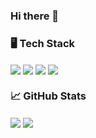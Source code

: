 ### Hi there 👋

### &#128421; Tech Stack

<img align="center" src="https://img.shields.io/static/v1?label=&message=PowerShell&color=0275B9&logo=powershell&logoColor=FFFFFF&style=for-the-badge" /> <img align="center" src="https://img.shields.io/static/v1?label=&message=Python&color=3C78A9&logo=python&logoColor=FFFFFF&style=for-the-badge" /> <img align="center" src="https://img.shields.io/static/v1?label=&message=Ruby&color=8a1000&logo=ruby&logoColor=FFFFFF&style=for-the-badge" /> <img align="center" src="https://img.shields.io/static/v1?label=&message=C%20Sharp&color=662079&logo=c%20sharp&logoColor=FFFFFF&style=for-the-badge" />

### &#x1f4c8; GitHub Stats

<img align="center" src="https://github-readme-stats-nu-tawny.vercel.app/api/?username=Wav3&bg_color=151515&title_color=f00f40&text_color=dadada&icon_color=f00f40&show_icons=true" />
<img align="center" src="https://github-readme-stats-nu-tawny.vercel.app/api/top-langs/?username=Wav3&layout=compact&bg_color=151515&title_color=f00f40&text_color=dadada&icon_color=f00f40" />

<!--
**Wav3/Wav3** is a ✨ _special_ ✨ repository because its `README.md` (this file) appears on your GitHub profile.

Here are some ideas to get you started:

- 🔭 I’m currently working on ...
- 🌱 I’m currently learning ...
- 👯 I’m looking to collaborate on ...
- 🤔 I’m looking for help with ...
- 💬 Ask me about ...
- 📫 How to reach me: ...
- 😄 Pronouns: ...
- ⚡ Fun fact: ...
-->

<!--
Original Idea: https://catalins.tech/how-to-create-a-kickass-github-profile-page
-->

